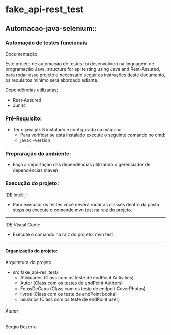 # fake_api-rest_test
## Automacao-java-selenium:: 
### Automação de testes funcionais

Documentação:

Este projeto de automação de testes foi desenvolvido na linguagem de programação Java, structure for api testing using Java and Rest-Assured, para rodar esse projeto e necessario seguir as instruções deste documento, os requisitos minimo será abordado adiante.

Dependências utilizadas;
* Rest-Assured
* Junit4

### Pré-Requisito:

* Ter o java jdk 8 instalado e configurado na máquina
    * Para verificar se está instalado execute o seguinte comando no cmd:
    * javac -version

### Prepraração do ambiente:

* Faça a importação das dependências utilizando o gerenciador de dependências maven

### Execução do projeto:

IDE intellij:
* Para executar os testes você deverá rodar as classes dentro da pasta 
steps
 ou execute o comando 
mvn test
 na raiz do projeto.
***

IDE Visual Code:
* Execute o comando na raiz do projeto: 
mvn test
***

#### Organização do projeto:

Arquitetura do projeto.

* src
  fake_api-res_test/
    * Atividades (Class com os teste de endPoint Activities)
    * Autor (Class com os  testes de endPoint Authors)
    * FotosDeCapa (Class com os teste de endpoit CoverPhotos)
    * livros (Class com os teste de endPoint books)
    * usuarios (Class com os teste de endPoint user)


###### Autor:
Sergio Bezerra
